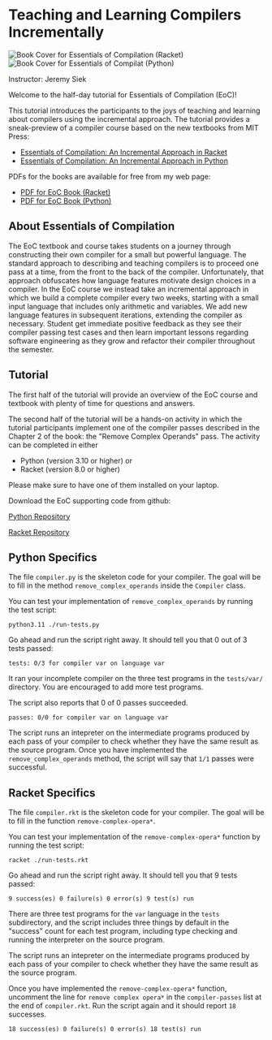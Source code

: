 
# Teaching and Learning Compilers Incrementally

![Book Cover for Essentials of Compilation (Racket)](https://mit-press-us.imgix.net/covers/9780262047760.jpg?auto=format&w=298&dpr=1&q=20)&nbsp;&nbsp;&nbsp;&nbsp;&nbsp;&nbsp;&nbsp;&nbsp;![Book Cover for Essentials of Compilat (Python)](https://mit-press-us.imgix.net/covers/9780262048248.jpg?auto=format&w=298&dpr=1&q=20)

Instructor: Jeremy Siek

Welcome to the half-day tutorial for Essentials of Compilation (EoC)!

This tutorial introduces the participants to the joys of teaching and
learning about compilers using the incremental approach. The tutorial
provides a sneak-preview of a compiler course based on the new
textbooks from MIT Press:

* [Essentials of Compilation: An Incremental Approach in Racket](https://mitpress.mit.edu/9780262047760/essentials-of-compilation/)
* [Essentials of Compilation: An Incremental Approach in Python](https://mitpress.mit.edu/9780262048248/essentials-of-compilation/)

PDFs for the books are available for free from my web page:

* [PDF for EoC Book (Racket)](https://www.dropbox.com/s/ktdw8j0adcc44r0/book.pdf?dl=1)
* [PDF for EoC Book (Python)](https://www.dropbox.com/s/mfxtojk4yif3toj/python-book.pdf?dl=1)


## About Essentials of Compilation

The EoC textbook and course takes students on a journey through
constructing their own compiler for a small but powerful language. The
standard approach to describing and teaching compilers is to proceed
one pass at a time, from the front to the back of the
compiler. Unfortunately, that approach obfuscates how language
features motivate design choices in a compiler. In the EoC course we
instead take an incremental approach in which we build a complete
compiler every two weeks, starting with a small input language that
includes only arithmetic and variables. We add new language features
in subsequent iterations, extending the compiler as necessary. Student
get immediate positive feedback as they see their compiler passing
test cases and then learn important lessons regarding software
engineering as they grow and refactor their compiler throughout the
semester.

## Tutorial

The first half of the tutorial will provide an overview of the EoC
course and textbook with plenty of time for questions and answers. 

The second half of the tutorial will be a hands-on activity in which
the tutorial participants implement one of the compiler passes
described in the Chapter 2 of the book: the "Remove Complex Operands"
pass. The activity can be completed in either

* Python (version 3.10 or higher) or
* Racket (version 8.0 or higher)

Please make sure to have one of them installed on your laptop.

Download the EoC supporting code from github:

[Python Repository](https://github.com/IUCompilerCourse/python-student-support-code)

[Racket Repository](https://github.com/IUCompilerCourse/public-student-support-code)

## Python Specifics

The file `compiler.py` is the skeleton code for your compiler.
The goal will be to fill in the method `remove_complex_operands`
inside the `Compiler` class.

You can test your implementation of `remove_complex_operands` by
running the test script:

    python3.11 ./run-tests.py

Go ahead and run the script right away. It should tell you that 0 out
of 3 tests passed:

    tests: 0/3 for compiler var on language var
	
It ran your incomplete compiler on the three test programs in the
`tests/var/` directory. You are encouraged to add more test programs.

The script also reports that 0 of 0 passes succeeded.

    passes: 0/0 for compiler var on language var

The script runs an intepreter on the intermediate programs produced by
each pass of your compiler to check whether they have the same result
as the source program. Once you have implemented the
`remove_complex_operands` method, the script will say that `1/1` passes
were successful.

## Racket Specifics

The file `compiler.rkt` is the skeleton code for your compiler.
The goal will be to fill in the function `remove-complex-opera*`.

You can test your implementation of the `remove-complex-opera*`
function by running the test script:

    racket ./run-tests.rkt

Go ahead and run the script right away. It should tell you that 9
tests passed:

    9 success(es) 0 failure(s) 0 error(s) 9 test(s) run

There are three test programs for the `var` language in the `tests`
subdirectory, and the script includes three things by default in the
"success" count for each test program, including type checking and
running the interpreter on the source program.

The script runs an intepreter on the intermediate programs produced by
each pass of your compiler to check whether they have the same result
as the source program. 

Once you have implemented the `remove-complex-opera*` function,
uncomment the line for `remove complex opera*` in the
`compiler-passes` list at the end of `compiler.rkt`. Run the script
again and it should report `18` successes.

    18 success(es) 0 failure(s) 0 error(s) 18 test(s) run
